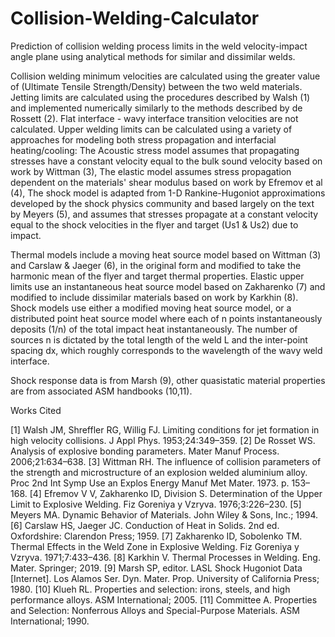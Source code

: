 # Collision-Welding-Calculator
Prediction of collision welding process limits in the weld velocity-impact angle plane using analytical methods for similar and dissimilar welds.


Collision welding minimum velocities are calculated using the greater value of (Ultimate Tensile Strength/Density) between the two weld materials.
Jetting limits are calculated using the procedures described by Walsh (1) and implemented numerically similarly to the methods described by de Rossett (2).
Flat interface - wavy interface transition velocities are not calculated.
Upper welding limits can be calculated using a variety of approaches for modeling both stress propagation and interfacial heating/cooling:
  The Acoustic stress model assumes that propagating stresses have a constant velocity equal to the bulk sound velocity based on work by Wittman (3),
  The elastic model assumes stress propagation dependent on the materials' shear modulus based on work by Efremov et al (4),
  The shock model is adapted from 1-D Rankine-Hugoniot approximations developed by the shock physics community and based largely on the text by Meyers (5), and assumes that stresses propagate at a constant velocity equal to the shock velocities in the flyer and target (Us1 & Us2) due to impact.

  Thermal models include a moving heat source model based on Wittman (3) and Carslaw & Jaeger (6), in the original form and modified to take the harmonic mean of the flyer and target thermal properties. Elastic upper limits use  an instantaneous heat source model based on Zakharenko (7) and modified to include dissimilar materials based on work by Karkhin (8). Shock models use either a modified moving heat source model, or a distributed point heat source model where each of n points instantaneously deposits (1/n) of the total impact heat instantaneously. The number of sources n is dictated by the total length of the weld L and the inter-point spacing dx, which roughly corresponds to the wavelength of the wavy weld interface.
  
  Shock response data is from Marsh (9), other quasistatic material properties are from associated ASM handbooks (10,11).
  
  Works Cited
  
[1] 	Walsh JM, Shreffler RG, Willig FJ. Limiting conditions for jet formation in high velocity collisions. J Appl Phys. 1953;24:349–359.
[2] 	De Rosset WS. Analysis of explosive bonding parameters. Mater Manuf Process. 2006;21:634–638.
[3] 	Wittman RH. The influence of collision parameters of the strength and microstructure of an explosion welded aluminium alloy. Proc 2nd Int Symp Use an Explos Energy Manuf Met Mater. 1973. p. 153–168.
[4] 	Efremov V V, Zakharenko ID, Division S. Determination of the Upper Limit to Explosive Welding. Fiz Goreniya y Vzryva. 1976;3:226–230.
[5] 	Meyers MA. Dynamic Behavior of Materials. John Wiley & Sons, Inc.; 1994.
[6] 	Carslaw HS, Jaeger JC. Conduction of Heat in Solids. 2nd ed. Oxfordshire: Clarendon Press; 1959.
[7] 	Zakharenko ID, Sobolenko TM. Thermal Effects in the Weld Zone in Explosive Welding. Fiz Goreniya y Vzryva. 1971;7:433–436.
[8] 	Karkhin V. Thermal Processes in Welding. Eng. Mater. Springer; 2019.
[9] 	Marsh SP, editor. LASL Shock Hugoniot Data [Internet]. Los Alamos Ser. Dyn. Mater. Prop. University of California Press; 1980.
[10] 	Klueh RL. Properties and selection: irons, steels, and high performance alloys. ASM International; 2005.
[11] 	Committee A. Properties and Selection: Nonferrous Alloys and Special-Purpose Materials. ASM International; 1990.
